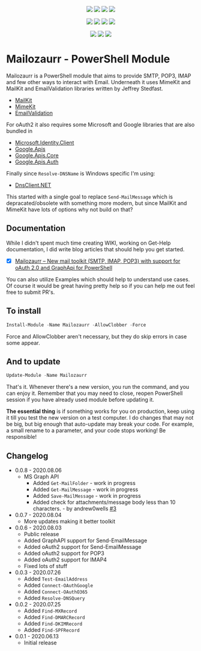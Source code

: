 <p align="center">
  <a href="https://dev.azure.com/evotecpl/Mailozaurr/_build/results?buildId=latest"><img src="https://dev.azure.com/evotecpl/Mailozaurr/_apis/build/status/EvotecIT.Mailozaurr"></a>
  <a href="https://www.powershellgallery.com/packages/Mailozaurr"><img src="https://img.shields.io/powershellgallery/v/Mailozaurr.svg"></a>
  <a href="https://www.powershellgallery.com/packages/Mailozaurr"><img src="https://img.shields.io/powershellgallery/vpre/Mailozaurr.svg?label=powershell%20gallery%20preview&colorB=yellow"></a>
  <a href="https://github.com/EvotecIT/Mailozaurr"><img src="https://img.shields.io/github/license/EvotecIT/Mailozaurr.svg"></a>
</p>

<p align="center">
  <a href="https://www.powershellgallery.com/packages/Mailozaurr"><img src="https://img.shields.io/powershellgallery/p/Mailozaurr.svg"></a>
  <a href="https://github.com/EvotecIT/Mailozaurr"><img src="https://img.shields.io/github/languages/top/evotecit/Mailozaurr.svg"></a>
  <a href="https://github.com/EvotecIT/Mailozaurr"><img src="https://img.shields.io/github/languages/code-size/evotecit/Mailozaurr.svg"></a>
  <a href="https://www.powershellgallery.com/packages/Mailozaurr"><img src="https://img.shields.io/powershellgallery/dt/Mailozaurr.svg"></a>
</p>

<p align="center">
  <a href="https://twitter.com/PrzemyslawKlys"><img src="https://img.shields.io/twitter/follow/PrzemyslawKlys.svg?label=Twitter%20%40PrzemyslawKlys&style=social"></a>
  <a href="https://evotec.xyz/hub"><img src="https://img.shields.io/badge/Blog-evotec.xyz-2A6496.svg"></a>
  <a href="https://www.linkedin.com/in/pklys"><img src="https://img.shields.io/badge/LinkedIn-pklys-0077B5.svg?logo=LinkedIn"></a>
</p>

# Mailozaurr - PowerShell Module

Mailozaurr is a PowerShell module that aims to provide SMTP, POP3, IMAP and few other ways to interact with Email. Underneath it uses MimeKit and MailKit and EmailValidation libraries written by Jeffrey Stedfast.

- [MailKit](https://github.com/jstedfast/MailKit)
- [MimeKit](https://github.com/jstedfast/MimeKit)
- [EmailValidation](https://github.com/jstedfast/EmailValidation)

For oAuth2 it also requires some Microsoft and Google libraries that are also bundled in

- [Microsoft.Identity.Client](https://www.nuget.org/packages/Microsoft.Identity.Client/)
- [Google.Apis](https://www.nuget.org/packages/Google.Apis)
- [Google.Apis.Core](https://www.nuget.org/packages/Google.Apis.Core)
- [Google.Apis.Auth](https://www.nuget.org/packages/Google.Apis.Auth)

Finally since `Resolve-DNSName` is Windows specific I'm using:

- [DnsClient.NET](https://github.com/MichaCo/DnsClient.NET)

This started with a single goal to replace `Send-MailMessage` which is depracated/obsolete with something more modern, but since MailKit and MimeKit have lots of options why not build on that?

## Documentation

While I didn't spent much time creating WIKI, working on Get-Help documentation, I did write blog articles that should help you get started.

- [x] [Mailozaurr – New mail toolkit (SMTP, IMAP, POP3) with support for oAuth 2.0 and GraphApi for PowerShell](https://evotec.xyz/mailozaurr-new-mail-toolkit-smtp-imap-pop3-with-support-for-oauth-2-0-and-graphapi-for-powershell/)

You can also utilize Examples which should help to understand use cases. Of course it would be great having pretty help so if you can help me out feel free to submit PR's.

## To install

```powershell
Install-Module -Name Mailozaurr -AllowClobber -Force
```

Force and AllowClobber aren't necessary, but they do skip errors in case some appear.

## And to update

```powershell
Update-Module -Name Mailozaurr
```

That's it. Whenever there's a new version, you run the command, and you can enjoy it. Remember that you may need to close, reopen PowerShell session if you have already used module before updating it.

**The essential thing** is if something works for you on production, keep using it till you test the new version on a test computer. I do changes that may not be big, but big enough that auto-update may break your code. For example, a small rename to a parameter, and your code stops working! Be responsible!

## Changelog

- 0.0.8 - 2020.08.06
  - MS Graph API
    - Added `Get-MailFolder` - work in progress
    - Added `Get-MailMessage` - work in progress
    - Added `Save-MailMessage` - work in progress
    - Added check for attachments/message body less than 10 characters. - by andrew0wells [#3](https://github.com/EvotecIT/Mailozaurr/issues/3)
- 0.0.7 - 2020.08.04
  - More updates making it better toolkit
- 0.0.6 - 2020.08.03
  - Public release
  - Added GraphAPI support for Send-EmailMessage
  - Added oAuth2 support for Send-EmailMessage
  - Added oAuth2 support for POP3
  - Added oAuth2 support for IMAP4
  - Fixed lots of stuff
- 0.0.3 - 2020.07.26
  - Added `Test-EmailAddress`
  - Added `Connect-OAuthGoogle`
  - Added `Connect-OAuthO365`
  - Added `Resolve-DNSQuery`
- 0.0.2 - 2020.07.25
  - Added `Find-MXRecord`
  - Added `Find-DMARCRecord`
  - Added `Find-DKIMRecord`
  - Added `Find-SPFRecord`
- 0.0.1 - 2020.06.13
  - Initial release
